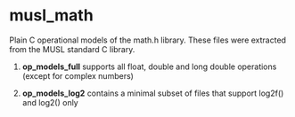 # musl_math
Plain C operational models of the math.h library. These files were extracted from the MUSL standard C library.

1. **op_models_full** supports all float, double and long double operations (except for complex numbers)

2. **op_models_log2** contains a minimal subset of files that support log2f() and log2() only

